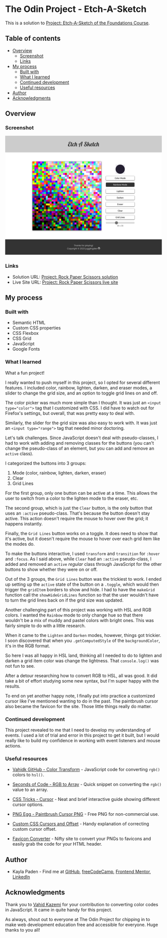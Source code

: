 # The Odin Project - Etch-A-Sketch

This is a solution to [Project: Etch-A-Sketch of the Foundations Course](https://www.theodinproject.com/lessons/foundations-etch-a-sketch).

## Table of contents

- [Overview](#overview)
  - [Screenshot](#screenshot)
  - [Links](#links)
- [My process](#my-process)
  - [Built with](#built-with)
  - [What I learned](#what-i-learned)
  - [Continued development](#continued-development)
  - [Useful resources](#useful-resources)
- [Author](#author)
- [Acknowledgments](#acknowledgments)

## Overview

### Screenshot

![Etch-A-Sketch screenshot](./images/etch-a-sketch-screenshot.png)

### Links

- Solution URL: [Project: Rock Paper Scissors solution](https://github.com/jugglingdev/etch-a-sketch)
- Live Site URL: [Project: Rock Paper Scissors live site](https://jugglingdev.github.io/etch-a-sketch/)

## My process

### Built with

- Semantic HTML
- Custom CSS properties
- CSS Flexbox
- CSS Grid
- JavaScript
- Google Fonts

### What I learned

What a fun project!

I really wanted to push myself in this project, so I opted for several different features.  I included color, rainbow, lighten, darken, and eraser modes, a slider to change the grid size, and an option to toggle grid lines on and off.

The color picker was much more simple than I thought.  It was just an `<input type="color">` tag that I customized with CSS.  I did have to watch out for Firefox's settings, but overall, that was pretty easy to deal with.

Similarly, the slider for the grid size was also easy to work with. It was just an `<input type="range">` tag that needed minor doctoring.

Let's talk challenges.  Since JavaScript doesn't deal with pseudo-classes, I had to work with adding and removing classes for the buttons (you can't change the pseudo-class of an element, but you can add and remove an `active` class).  

I categorized the buttons into 3 groups:

  1. Mode (color, rainbow, lighten, darken, eraser)
  2. Clear
  3. Grid Lines

For the first group, only one button can be active at a time.  This allows the user to switch from a color to the lighten mode to the eraser, etc.

The second group, which is just the `Clear` button, is the only button that uses an `:active` pseudo-class.  That's because the button doesn't stay active.  This action doesn't require the mouse to hover over the grid; it happens instantly.

Finally, the `Grid Lines` button works on a toggle.  It does need to show that it's active, but it doesn't require the mouse to hover over each grid item like the modes do.

To make the buttons interactive, I used `transform` and `transition` for `:hover` and `:focus`.  As I said above, while `Clear` had an `:active` pseudo-class, I added and removed an `active` *regular* class through JavaScript for the other buttons to show whether they were on or off.

Out of the 3 groups, the `Grid Lines` button was the trickiest to work.  I ended up setting up the `active` state of the button on a `.toggle`, which would then trigger the `gridItem` borders to show and hide.  I had to have the `makeGrid` function call the `showHideGridLines` function so that the user wouldn't have to turn the grid lines back on if the grid size was updated.

Another challenging part of this project was working with HSL and RGB colors.  I wanted the `Rainbow` mode to only change hue so that there wouldn't be a mix of muddy and pastel colors with bright ones.  This was fairly simple to do with a little research.

When it came to the `Lighten` and `Darken` modes, however, things got trickier.  I soon discovered that when you `.getComputedStyle` of the `backgroundColor`, it's in the RGB format.

So here I was all happy in HSL land, thinking all I needed to do to lighten and darken a grid item color was change the lightness.  That `console.log()` was not fun to see.

After a detour researching how to convert RGB to HSL, all was good.  It did take a bit of effort studying some new syntax, but I'm super happy with the results.

To end on yet another happy note, I finally put into practice a customized cursor like I've mentioned wanting to do in the past.  The paintbrush cursor also became the favicon for the site.  Those little things really do matter.

### Continued development

This project revealed to me that I need to develop my understanding of events.  I used a lot of trial and error in this project to get it built, but I would really like to build my confidence in working with event listeners and mouse actions.

### Useful resources

- [Vahidk GitHub - Color Transform](https://gist.github.com/vahidk/05184faf3d92a0aa1b46aeaa93b07786) - JavaScript code for converting `rgb()` colors to `hsl()`.

- [Seconds of Code - RGB to Array](https://www.30secondsofcode.org/js/s/to-rgb-array/) - Quick snippet on converting the `rgb()` value to an array.

- [CSS Tricks - Cursor](https://css-tricks.com/almanac/properties/c/cursor/) - Neat and brief interactive guide showing different cursor options.

- [PNG Egg - Paintbrush Cursor PNG](https://www.pngegg.com/en/png-nhkyn) - Free PNG for non-commercial use.

- [Custom CSS Cursors and Offset](https://bengammon.co.uk/custom-css-cursors-and-offset/) - Handy explanation of correcting custom cursor offset.

- [Favicon Converter](https://favicon.io/favicon-converter/) - Nifty site to convert your PNGs to favicons and easily grab the code for your HTML header.

## Author

- Kayla Paden - Find me at [GitHub](https://github.com/jugglingdev), [freeCodeCamp](https://www.freecodecamp.org/jugglingdev), [Frontend Mentor](https://www.frontendmentor.io/profile/jugglingdev), [LinkedIn](https://www.linkedin.com/in/kayla-marie-paden)

## Acknowledgments

Thank you to [Vahid Kazemi](https://gist.github.com/vahidk) for your contribution to converting color codes in JavaScript.  It came in quite handy for this project.

As always, shout out to everyone at The Odin Project for chipping in to make web development education free and accessible for everyone.  Huge thanks to you all!
